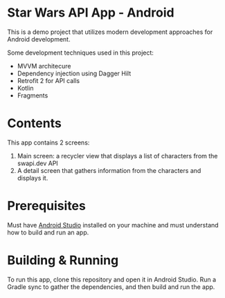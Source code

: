 # Star Wars API App - Android
This is a demo project that utilizes modern development approaches for Android development.

Some development techniques used in this project:
* MVVM architecure
* Dependency injection using Dagger Hilt
* Retrofit 2 for API calls
* Kotlin
* Fragments

# Contents
This app contains 2 screens:
1. Main screen: a recycler view that displays a list of characters from the swapi.dev API
2. A detail screen that gathers information from the characters and displays it.

# Prerequisites
Must have [Android Studio](https://developer.android.com/studio/) installed on your machine and must understand how to build and run an app.

# Building & Running
To run this app, clone this repository and open it in Android Studio. Run a Gradle sync to gather the dependencies, and then build and run the app.
